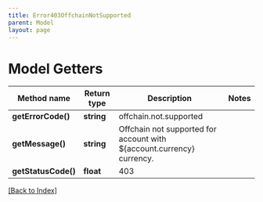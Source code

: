 ```yaml
---
title: Error403OffchainNotSupported
parent: Model
layout: page
---
```


# Model Getters

Method name | Return type | Description | Notes
------------ | ------------- | ------------- | -------------
**getErrorCode()** | **string** | offchain.not.supported |
**getMessage()** | **string** | Offchain not supported for account with ${account.currency} currency. |
**getStatusCode()** | **float** | 403 |

[[Back to Index]](../index.md)
